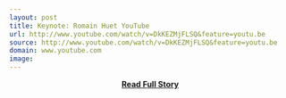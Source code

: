 ```yaml
---
layout: post
title: Keynote: Romain Huet YouTube
url: http://www.youtube.com/watch/v=DkKEZMjFLSQ&feature=youtu.be
source: http://www.youtube.com/watch/v=DkKEZMjFLSQ&feature=youtu.be
domain: www.youtube.com
image: 
---
```


<p></p>
<center><p><a href="http://www.youtube.com/watch/v=DkKEZMjFLSQ&feature=youtu.be" style='padding:25px; font-sze:18px; font-weight: bold;'>Read Full Story</a></p></center>
